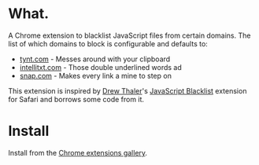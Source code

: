 # What.

A Chrome extension to blacklist JavaScript files from certain domains. The list of which domains to block is configurable and defaults to:

 *	[tynt.com][tynt] - Messes around with your clipboard
 *	[intellitxt.com][itxt] - Those double underlined words ad
 *	[snap.com][snap] - Makes every link a mine to step on

 [tynt]: http://www.tynt.com/
 [itxt]: http://www.intellitxt.com/
 [snap]: http://www.snap.com/

This extension is inspired by [Drew Thaler][thaler]'s [JavaScript Blacklist][jsbl] extension for Safari and borrows some code from it.

 [thaler]: http://homepage.mac.com/drewthaler/
 [jsbl]: http://homepage.mac.com/drewthaler/jsblacklist/

# Install

Install from the [Chrome extensions gallery][gallery].

 [gallery]: https://chrome.google.com/extensions/detail/emcepjkdiiaenmoaghcfghjjppbkbhnf
